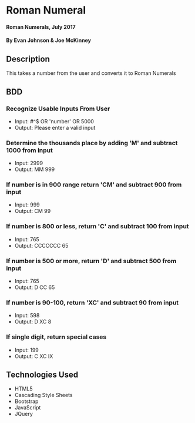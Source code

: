 # Roman Numeral

#### Roman Numerals, July 2017

#### By Evan Johnson & Joe McKinney

## Description

This takes a number from the user and converts it to Roman Numerals

## BDD

### Recognize Usable Inputs From User
  * Input: $%$#^$ OR 'number' OR 5000
  * Output: Please enter a valid input

### Determine the thousands place by adding 'M' and subtract 1000 from input
  * Input: 2999
  * Output: MM 999

### If number is in 900 range return 'CM' and subtract 900 from input
  * Input: 999
  * Output: CM 99

### If number is 800 or less, return 'C' and subtract 100 from input
  * Input: 765
  * Output: CCCCCCC 65

### If number is 500 or more, return 'D' and subtract 500 from input
  *  Input: 765
  * Output: D CC 65

### If number is 90-100, return 'XC' and subtract 90 from input
  * Input: 598
  * Output: D XC 8

### If single digit, return special cases
  * Input: 199
  * Output: C XC IX


## Technologies Used

* HTML5
* Cascading Style Sheets
* Bootstrap
* JavaScript
* JQuery
